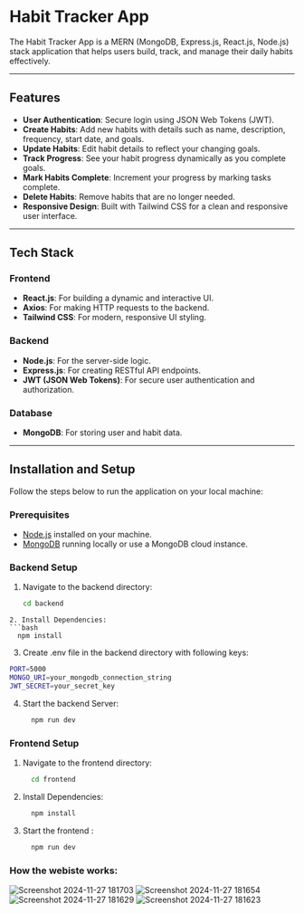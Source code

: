 # Habit Tracker App

The Habit Tracker App is a MERN (MongoDB, Express.js, React.js, Node.js) stack application that helps users build, track, and manage their daily habits effectively.

---

## Features

- **User Authentication**: Secure login using JSON Web Tokens (JWT).
- **Create Habits**: Add new habits with details such as name, description, frequency, start date, and goals.
- **Update Habits**: Edit habit details to reflect your changing goals.
- **Track Progress**: See your habit progress dynamically as you complete goals.
- **Mark Habits Complete**: Increment your progress by marking tasks complete.
- **Delete Habits**: Remove habits that are no longer needed.
- **Responsive Design**: Built with Tailwind CSS for a clean and responsive user interface.

---

## Tech Stack

### Frontend
- **React.js**: For building a dynamic and interactive UI.
- **Axios**: For making HTTP requests to the backend.
- **Tailwind CSS**: For modern, responsive UI styling.

### Backend
- **Node.js**: For the server-side logic.
- **Express.js**: For creating RESTful API endpoints.
- **JWT (JSON Web Tokens)**: For secure user authentication and authorization.

### Database
- **MongoDB**: For storing user and habit data.

---

## Installation and Setup

Follow the steps below to run the application on your local machine:

### Prerequisites
- [Node.js](https://nodejs.org/) installed on your machine.
- [MongoDB](https://www.mongodb.com/) running locally or use a MongoDB cloud instance.

### Backend Setup
1. Navigate to the backend directory:
   ```bash
   cd backend
  ```
2. Install Dependencies:
  ```bash
    npm install
  ```
3. Create .env file in the backend directory with following keys:
  ```bash
  PORT=5000
  MONGO_URI=your_mongodb_connection_string
  JWT_SECRET=your_secret_key
  ```
4. Start the backend Server:
   ```bash
     npm run dev
   ```

### Frontend Setup
1. Navigate to the frontend directory:
   ```bash
     cd frontend
   ```
2. Install Dependencies:
   ```bash
     npm install
   ```
3. Start the frontend :
   ```bash
     npm run dev
   ```

### How the webiste works:
![Screenshot 2024-11-27 181703](https://github.com/user-attachments/assets/48bfa8cf-2c0a-4798-96a7-9b008bfcec8a)
![Screenshot 2024-11-27 181654](https://github.com/user-attachments/assets/ddcd605b-73c0-4258-82ad-42d24ee59895)
![Screenshot 2024-11-27 181629](https://github.com/user-attachments/assets/97fd2ba6-5891-49a9-81d0-781d5e1199d5)
![Screenshot 2024-11-27 181623](https://github.com/user-attachments/assets/e4639004-b85c-4079-ba05-b5fa6c323439)


